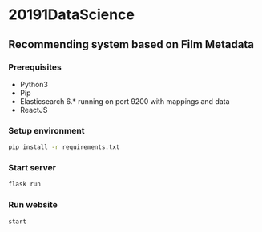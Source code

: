 # 20191DataScience
## Recommending system based on Film Metadata

### Prerequisites
* Python3
* Pip
* Elasticsearch 6.* running on port 9200 with mappings and data
* ReactJS

### Setup environment
```bash
pip install -r requirements.txt
```

### Start server
```bash
flask run
```

### Run website
```npm
start
```
